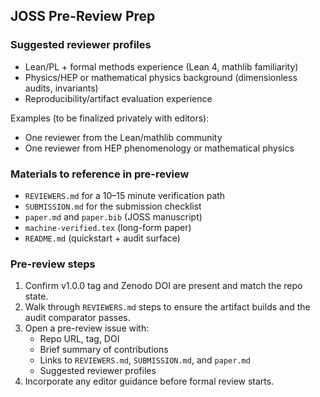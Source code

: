 ## JOSS Pre-Review Prep

### Suggested reviewer profiles
- Lean/PL + formal methods experience (Lean 4, mathlib familiarity)
- Physics/HEP or mathematical physics background (dimensionless audits, invariants)
- Reproducibility/artifact evaluation experience

Examples (to be finalized privately with editors):
- One reviewer from the Lean/mathlib community
- One reviewer from HEP phenomenology or mathematical physics

### Materials to reference in pre-review
- `REVIEWERS.md` for a 10–15 minute verification path
- `SUBMISSION.md` for the submission checklist
- `paper.md` and `paper.bib` (JOSS manuscript)
- `machine-verified.tex` (long-form paper)
- `README.md` (quickstart + audit surface)

### Pre-review steps
1) Confirm v1.0.0 tag and Zenodo DOI are present and match the repo state.
2) Walk through `REVIEWERS.md` steps to ensure the artifact builds and the audit comparator passes.
3) Open a pre-review issue with:
   - Repo URL, tag, DOI
   - Brief summary of contributions
   - Links to `REVIEWERS.md`, `SUBMISSION.md`, and `paper.md`
   - Suggested reviewer profiles
4) Incorporate any editor guidance before formal review starts.

